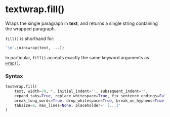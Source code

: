 # textwrap.fill()

Wraps the single paragraph in **text**, and returns a single string containing the wrapped paragraph.

`fill()` is shorthand for:

```python
"\n".join(wrap(text, ...))
```

In particular, `fill()` accepts exactly the same keyword arguments as [`wrap()`](/modules/textwrap/wrap.md).

### Syntax

```python
textwrap.fill(
    text, width=70, *, initial_indent='', subsequent_indent='',
    expand_tabs=True, replace_whitespace=True, fix_sentence_endings=False,
    break_long_words=True, drop_whitespace=True, break_on_hyphens=True,
    tabsize=8, max_lines=None, placeholder=' [...]'
)
```
